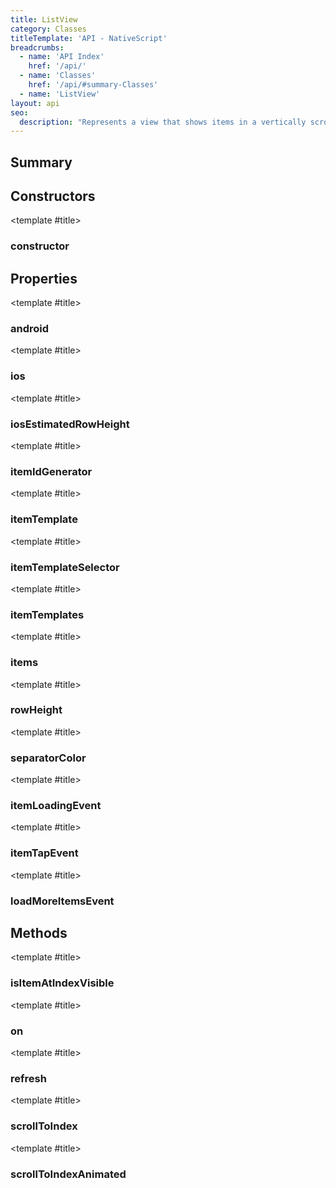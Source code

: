 ```yaml
---
title: ListView
category: Classes
titleTemplate: 'API - NativeScript'
breadcrumbs:
  - name: 'API Index'
    href: '/api/'
  - name: 'Classes'
    href: '/api/#summary-Classes'
  - name: 'ListView'
layout: api
seo:
  description: "Represents a view that shows items in a vertically scrolling list."
---
```


<!-- This page is auto generated, do not edit manually. -->
<!-- Run "yarn generate:api-docs" to regenerate -->

<script setup lang="ts">
  import { provide } from "vue";
  import API_DATA from "./ListView.data.json";
  
  provide('API_DATA', API_DATA);
</script>

<APIRefHierarchy v-once />

<APIRefComment commentBase64="eyJibG9ja1RhZ3MiOltdLCJtb2RpZmllclRhZ3MiOnt9LCJzdW1tYXJ5IjpbeyJraW5kIjoidGV4dCIsInRleHQiOiJSZXByZXNlbnRzIGEgdmlldyB0aGF0IHNob3dzIGl0ZW1zIGluIGEgdmVydGljYWxseSBzY3JvbGxpbmcgbGlzdC4ifV19" v-once />

## <Heading ignore>Summary</Heading>

<APIRefSummary v-once />

## Constructors

<div class="">

<APIRef for="17406" v-once>

<template #title>

### constructor

</template>

</APIRef>

</div>

## Properties

<div class="">

<APIRef for="17408" v-once>

<template #title>

### android

</template>

</APIRef>

</div>

<div class="">

<APIRef for="17409" v-once>

<template #title>

### ios

</template>

</APIRef>

</div>

<div class="">

<APIRef for="17427" v-once>

<template #title>

### iosEstimatedRowHeight

</template>

</APIRef>

</div>

<div class="">

<APIRef for="17419" v-once>

<template #title>

### itemIdGenerator

</template>

</APIRef>

</div>

<div class="">

<APIRef for="17411" v-once>

<template #title>

### itemTemplate

</template>

</APIRef>

</div>

<div class="">

<APIRef for="17413" v-once>

<template #title>

### itemTemplateSelector

</template>

</APIRef>

</div>

<div class="">

<APIRef for="17412" v-once>

<template #title>

### itemTemplates

</template>

</APIRef>

</div>

<div class="">

<APIRef for="17410" v-once>

<template #title>

### items

</template>

</APIRef>

</div>

<div class="">

<APIRef for="17426" v-once>

<template #title>

### rowHeight

</template>

</APIRef>

</div>

<div class="">

<APIRef for="17425" v-once>

<template #title>

### separatorColor

</template>

</APIRef>

</div>

<div class="isPublic isStatic">

<APIRef for="17324" v-once>

<template #title>

### itemLoadingEvent

</template>

</APIRef>

</div>

<div class="isPublic isStatic">

<APIRef for="17325" v-once>

<template #title>

### itemTapEvent

</template>

</APIRef>

</div>

<div class="isPublic isStatic">

<APIRef for="17326" v-once>

<template #title>

### loadMoreItemsEvent

</template>

</APIRef>

</div>

## Methods

<div class="">

<APIRef for="17436" v-once>

<template #title>

### isItemAtIndexVisible

</template>

</APIRef>

</div>

<div class="">

<APIRef for="17439" v-once>

<template #title>

### on

</template>

</APIRef>

</div>

<div class="">

<APIRef for="17428" v-once>

<template #title>

### refresh

</template>

</APIRef>

</div>

<div class="">

<APIRef for="17430" v-once>

<template #title>

### scrollToIndex

</template>

</APIRef>

</div>

<div class="">

<APIRef for="17433" v-once>

<template #title>

### scrollToIndexAnimated

</template>

</APIRef>

</div>
